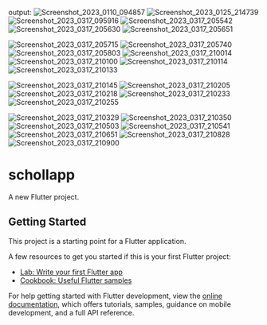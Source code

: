 output:
![Screenshot_2023_0110_094857](https://user-images.githubusercontent.com/114304729/226089675-139c748b-91bc-4039-bba4-9388a9788bdf.jpg)
![Screenshot_2023_0125_214739](https://user-images.githubusercontent.com/114304729/226089707-1990f88e-644b-43a8-83cc-1a58edbf758d.jpg)
![Screenshot_2023_0317_095916](https://user-images.githubusercontent.com/114304729/226089781-cd08bb33-f4c2-49c3-82f0-857fb38c6e03.jpg)
![Screenshot_2023_0317_205542](https://user-images.githubusercontent.com/114304729/226089793-2b69c5bb-1976-4e99-8589-03902d43e50f.png)
![Screenshot_2023_0317_205630](https://user-images.githubusercontent.com/114304729/226089808-ee787be6-c0d7-400e-bd36-fd3b8e9825c6.png)
![Screenshot_2023_0317_205651](https://user-images.githubusercontent.com/114304729/226089820-c18de929-d28e-411d-b87a-6ed1afbaa560.jpg)

![Screenshot_2023_0317_205715](https://user-images.githubusercontent.com/114304729/226089830-3d2b72ae-4fbb-4a2d-99cd-80db94af3951.jpg)
![Screenshot_2023_0317_205740](https://user-images.githubusercontent.com/114304729/226089858-621416c1-2f74-499d-a838-11207254399b.jpg)
![Screenshot_2023_0317_205803](https://user-images.githubusercontent.com/114304729/226089879-cc5cec59-e8b9-4e2b-8497-cc00ce9674ba.jpg)
![Screenshot_2023_0317_210014](https://user-images.githubusercontent.com/114304729/226089898-0f4c15b8-5280-4179-94db-91942172015a.jpg)
![Screenshot_2023_0317_210100](https://user-images.githubusercontent.com/114304729/226089909-d610fbf2-2134-46b6-9693-549d0b941450.jpg)
![Screenshot_2023_0317_210114](https://user-images.githubusercontent.com/114304729/226089915-7ddf829d-9629-4109-8980-539af3820ede.jpg)
![Screenshot_2023_0317_210133](https://user-images.githubusercontent.com/114304729/226089920-c3902217-3a95-4745-af28-f56d55739a99.jpg)

![Screenshot_2023_0317_210145](https://user-images.githubusercontent.com/114304729/226089955-a53ecf2b-0905-419b-9cd2-10da2755e108.jpg)
![Screenshot_2023_0317_210205](https://user-images.githubusercontent.com/114304729/226089975-48e68b70-ee2f-4a31-acfa-951f1555b4b3.jpg)
![Screenshot_2023_0317_210218](https://user-images.githubusercontent.com/114304729/226089982-3325aff3-3f28-4eda-8577-4f1af1333358.jpg)
![Screenshot_2023_0317_210233](https://user-images.githubusercontent.com/114304729/226089985-0f6c52d4-1688-4db8-8e78-cce99c8c6e45.jpg)
![Screenshot_2023_0317_210255](https://user-images.githubusercontent.com/114304729/226089994-1a0cadb0-ecda-4342-8aef-346f913c4d61.jpg)

![Screenshot_2023_0317_210329](https://user-images.githubusercontent.com/114304729/226090002-efd2ca23-13e2-49e1-912b-490144bb8cf7.jpg)
![Screenshot_2023_0317_210350](https://user-images.githubusercontent.com/114304729/226090013-9e5fdcd3-866a-414c-9eb2-603aeb6fd9bd.jpg)
![Screenshot_2023_0317_210503](https://user-images.githubusercontent.com/114304729/226090018-aea0e96a-ab44-4749-ae6e-12e89e95a5ff.jpg)
![Screenshot_2023_0317_210541](https://user-images.githubusercontent.com/114304729/226090025-88ecf96a-aefd-491b-97e5-777a2442662b.jpg)
![Screenshot_2023_0317_210651](https://user-images.githubusercontent.com/114304729/226090032-77a1c31c-2552-47e6-b4b4-256cc88251c1.jpg)
![Screenshot_2023_0317_210828](https://user-images.githubusercontent.com/114304729/226090039-53e3cf1e-9e83-4368-bab6-f16c70cc9c7a.jpg)
![Screenshot_2023_0317_210900](https://user-images.githubusercontent.com/114304729/226090045-178d984f-686f-4842-a778-043f25b835b3.jpg)



# schollapp

A new Flutter project.

## Getting Started

This project is a starting point for a Flutter application.

A few resources to get you started if this is your first Flutter project:

- [Lab: Write your first Flutter app](https://docs.flutter.dev/get-started/codelab)
- [Cookbook: Useful Flutter samples](https://docs.flutter.dev/cookbook)

For help getting started with Flutter development, view the
[online documentation](https://docs.flutter.dev/), which offers tutorials,
samples, guidance on mobile development, and a full API reference.
